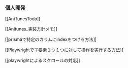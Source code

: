 
### 個人開発
[[AniTunesTodo]]

[[Anitunes_実装方針メモ]]

[[prismaで特定のカラムにindexをつける方法]]

[[Playwrightで子要素１つ１つに対して操作を実行する方法]]

[[playwrightによるスクロールの対応]]

